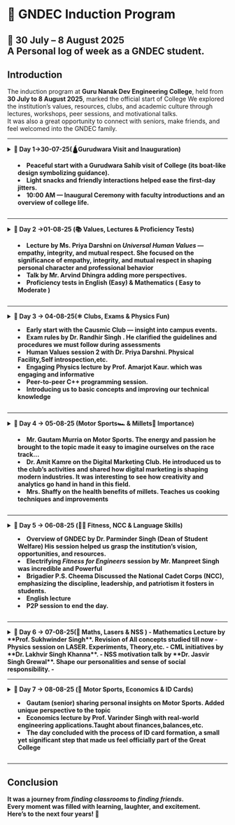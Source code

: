 # 🏫 GNDEC Induction Program

**📅 30 July – 8 August 2025**  
A Personal log of week as a GNDEC student.
---

## Introduction
The induction program at **Guru Nanak Dev Engineering College**, held from **30 July to 8 August 2025**, marked the official start of College
We explored the institution’s values, resources, clubs, and academic culture through lectures, workshops, peer sessions, and motivational talks.  
It was also a great opportunity to connect with seniors, make friends, and feel welcomed into the GNDEC family.

---

<details>
<summary><strong>📅 Day 1→30-07-25(🛕Gurudwara Visit and Inauguration)

- Peaceful start with a Gurudwara Sahib visit of College (its boat-like design symbolizing guidance).  
- Light snacks and friendly interactions helped ease the first-day jitters.  
- **10:00 AM** — Inaugural Ceremony with faculty introductions and an overview of college life.

</details>

---

<details>
<summary><strong>📅 Day 2 →01-08-25 (📚 Values, Lectures & Proficiency Tests)

- Lecture by **Ms. Priya Darshni** on *Universal Human Values* — empathy, integrity, and mutual respect. She focused on the significance of empathy, integrity, and mutual respect in shaping personal character and professional behavior
- Talk by **Mr. Arvind Dhingra** adding more perspectives.  
- Proficiency tests in **English** (Easy) & **Mathematics** ( Easy to Moderate )

</details>

---

<details>
<summary><strong>📅 Day 3 → 04-08-25(⚛️ Clubs, Exams & Physics Fun)

- Early start with the **Causmic Club** — insight into campus events.  
- Exam rules by **Dr. Randhir Singh** . He clarified the guidelines and procedures we must follow during assessments
- Human Values session 2 with **Dr. Priya Darshni**. Physical Facility,Self introspection,etc.
- Engaging Physics lecture by **Prof. Amarjot Kaur**. which was engaging and informative
- Peer-to-peer C++ programming session.
- Introducing us to basic concepts and improving our technical knowledge

</details>

---

<details>
<summary><strong>📅 Day 4 → 05-08-25 (Motor Sports🏎️ & Millets🌾 Importance)

- **Mr. Gautam Murria** on Motor Sports. The energy and passion he brought to the topic made it easy to imagine ourselves on the race track…
- **Dr. Amit Kamre** on the Digital Marketing Club. He introduced us to the club’s activities and shared how digital marketing is shaping modern industries. It was interesting to see how creativity and analytics go hand in hand in this field.
- **Mrs. Shaffy** on the health benefits of millets. Teaches us cooking techniques and improvements

</details>

---

<details>
<summary><strong>📅 Day 5 → 06-08-25 (💪🏻 Fitness, NCC & Language Skills)

- Overview of GNDEC by **Dr. Parminder Singh** (Dean of Student Welfare) His session helped us grasp the institution’s vision, opportunities, and resources.  
- Electrifying *Fitness for Engineers* session by **Mr. Manpreet Singh** was incredible and Powerful
- **Brigadier P.S. Cheema** Discussed the National Cadet Corps (NCC), emphasizing the discipline, leadership, and patriotism it fosters in students.
- English lecture
- P2P session to end the day.

</details>

---

<details>
<summary><strong>📅 Day 6 → 07-08-25(🔬 Maths, Lasers & NSS )
- Mathematics Lecture by **Prof. Sukhwinder Singh**. Revision of All concepts studied till now
- Physics session on LASER. Experiments, Theory,etc.
- CML initiatives by **Dr. Lakhvir Singh Khanna**.  
- NSS motivation talk by **Dr. Jasvir Singh Grewal**. Shape our personalities and sense of social responsibility.
- 

</details>

---

<details>
<summary><strong>📅 Day 7 → 08-08-25 (🏁 Motor Sports, Economics & ID Cards)

- **Gautam** (senior) sharing personal insights on Motor Sports. Added unique perspective to the topic
- Economics lecture by **Prof. Varinder Singh** with real-world engineering applications.Taught about finances,balances,etc. 
- The day concluded with the process of ID card formation, a small yet significant step that made us feel officially part of the Great College

</details>

---

## Conclusion
It was a journey from *finding classrooms* to *finding friends*.  
Every moment was filled with learning, laughter, and excitement.  
Here’s to the next four years! 🚀
